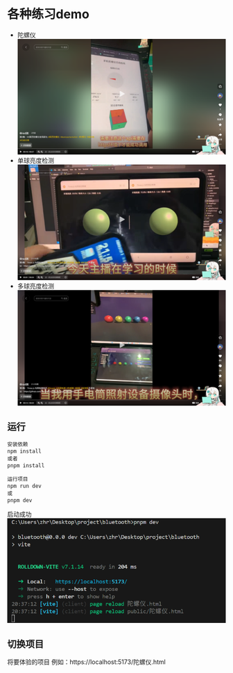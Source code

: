 # 各种练习demo
- 陀螺仪
![陀螺仪](./imgs/陀螺仪.png)
- 单球亮度检测
![单球亮度检测](./imgs/单球亮度检测.png)
- 多球亮度检测
![多球亮度检测](./imgs/多球亮度检测.png)
## 运行
```
安装依赖
npm install 
或者
pnpm install
```
```
运行项目
npm run dev
或
pnpm dev

```
启动成功
![陀螺仪](./imgs/启动.png)
## 切换项目
将要体验的项目
例如：https://localhost:5173/陀螺仪.html

